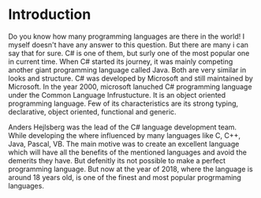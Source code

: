 # Introduction

Do you know how many programming languages are there in the world! I myself doesn't have any answer to this question. But there are many i can say that for sure. C# is one of them, but surly one of the most popular one in current time. When C# started its journey, it was mainly competing another giant programming language called Java. Both are very similar in looks and structure. C# was developed by Microsoft and still maintained by Microsoft. In the year 2000, microsoft lanuched C# programming language under the Common Language Infrustucture. It is an object oriented programming language. Few of its characteristics are its strong typing, declarative, object oriented, functional and generic.

Anders Hejlsberg was the lead of the C# language development team. While developing the where influenced by many languages like C, C++, Java, Pascal, VB. The main motive was to create an excellent language which will have all the benefits of the mentioned languages and avoid the demerits they have. But defenitly its not possible to make a perfect programming language. But now at the year of 2018, where the language is around 18 years old, is one of the finest and most popular progrmaming languages.